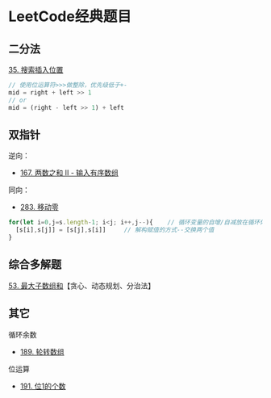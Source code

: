 # LeetCode经典题目

## 二分法

[35. 搜索插入位置](https://leetcode-cn.com/problems/search-insert-position/)

```js
// 使用位运算符>>>做整除，优先级低于+-
mid = right + left >> 1
// or
mid = (right - left >> 1) + left
```

## 双指针

逆向：

- [167. 两数之和 II - 输入有序数组](https://leetcode-cn.com/problems/two-sum-ii-input-array-is-sorted/)

同向：

- [283. 移动零](https://leetcode-cn.com/problems/move-zeroes/)

```js
for(let i=0,j=s.length-1; i<j; i++,j--){	// 循环变量的自增/自减放在循环体中执行速度更快一些
  [s[i],s[j]] = [s[j],s[i]]		// 解构赋值的方式--交换两个值
}
```



## 综合多解题

[53. 最大子数组和](https://leetcode-cn.com/problems/maximum-subarray/)【贪心、动态规划、分治法】

## 其它

循环余数

- [189. 轮转数组](https://leetcode-cn.com/problems/rotate-array/)

位运算

- [191. 位1的个数](https://leetcode-cn.com/problems/number-of-1-bits/)

